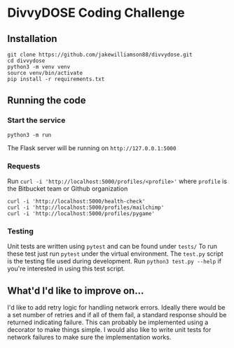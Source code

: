 # DivvyDOSE Coding Challenge

## Installation

```
git clone https://github.com/jakewilliamson88/divvydose.git
cd divvydose
python3 -m venv venv
source venv/bin/activate
pip install -r requirements.txt
```

## Running the code

### Start the service
```
python3 -m run
```

The Flask server will be running on `http://127.0.0.1:5000`

### Requests

Run `curl -i 'http://localhost:5000/profiles/<profile>'` where `profile` is the Bitbucket team or Github organization
```
curl -i 'http://localhost:5000/health-check'
curl -i 'http://localhost:5000/profiles/mailchimp'
curl -i 'http://localhost:5000/profiles/pygame'
```

### Testing
Unit tests are written using `pytest` and can be found under `tests/`
To run these test just run `pytest` under the virtual environment.
The `test.py` script is the testing file used during development.
Run `python3 test.py --help` if you're interested in using this test script.

## What'd I'd like to improve on...
I'd like to add retry logic for handling network errors. Ideally there would be a set number of retries and if all of them fail, a standard response should be returned indicating failure.
This can probably be implemented using a decorator to make things simple.
I would also like to write unit tests for network failures to make sure the implementation works.
